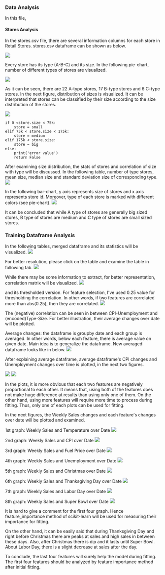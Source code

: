### Data Analysis
In this file, 

#### Stores Analysis
In the stores.csv file, there are several information columns for each store in Retail Stores. stores.csv dataframe can be shown as below.

![](imgs/stores_csv.png)

Every store has its type (A-B-C) and its size. In the following pie-chart, number of different types of stores are visualized.

![](DA_imgs/stores_pie.png)

As it can be seen, there are 22 A-type stores, 17 B-type stores and 6 C-type stores. In the next figure, distribution of sizes is visualized. It can be interpreted that stores can be classified by their size according to the size distribution of the stores. 

![](DA_imgs/stores_hist.png)

    if 0 <store.size < 75k:
        store = small
    elif 75k < store.size < 175k:
        store = medium
    elif 175k < store.size:
        store = big
    else:
        print('error value')
        return False
      
  After examining size distribution, the stats of stores and correlation of size with type will be discussed. In the following table, number of type stores, mean size, median size and standard deviation size of corresponding type. 
  ![](DA_imgs/stores_stats.png)
 
In the following bar-chart, y axis represents size of stores and x axis represents store id. Moreover, type of each store is marked with different colors (see pie-chart).
  ![](DA_imgs/stores_bar.png)
  
It can be concluded that while A type of stores are generally big sized stores, B type of stores are medium and C type of stores are small sized stores. 

### Training Dataframe Analysis
In the following tables, merged dataframe and its statistics will be visualized.
![](DA_imgs/final_df.png)

For better resolution, please click on the table and examine the table in following tab.
![](DA_imgs/final_df_stats.png)

While there may be some information to extract, for better representation, correlation matrix will be visualized.
![](DA_imgs/corr_matrix.png)

and its thresholded version. For feature selection, I've used 0.25 value for thresholding the correlation. In other words, if two features are correlated more than abs(0.25), then they are correlated.
![](DA_imgs/th_corr_matrix.png)

The (negative) correlation can be seen in between CPI-Unemployment and (encoded)Type-Size. For better illustration, their average changes over date will be plotted. 

Average changes: the dataframe is groupby date and each group is averaged. In other words, below each feature, there is average value on given date. Main idea is to generalize the dataframe. New averaged dataframe looks like in below.
![](DA_imgs/average_df.png)

After explaining average dataframe, average dataframe's CPI changes and Unemployment changes over time is plotted, in the next two figures.

![](DA_imgs/average_CPIvsunemp.png)
![](DA_imgs/average_sizevstype.png)

In the plots, it is more obvious that each two features are negatively proportional to each other. It means that, using both of the features does not make huge difference at results than using only one of them. On the other hand, using more features will require more time to process during fitting. Thus, only one of each plots can be used for fitting.

In the next figures, the Weekly Sales changes and each feature's changes over date will be plotted and examined. 

1st graph: Weekly Sales and Temperature over Date
![](DA_imgs/average_temp.png)

2nd graph: Weekly Sales and CPI over Date
![](DA_imgs/average_CPI.png)

3rd graph: Weekly Sales and Fuel Price over Date
![](DA_imgs/average_fuel.png)

4th graph: Weekly Sales and Unemployment over Date
![](DA_imgs/average_unemp.png)

5th graph: Weekly Sales and Christmas over Date
![](DA_imgs/average_christ.png)

6th graph: Weekly Sales and Thanksgiving Day over Date
![](DA_imgs/average_thanks.png)

7th graph: Weekly Sales and Labor Day over Date
![](DA_imgs/average_labor.png)

8th graph: Weekly Sales and Super Bowl over Date
![](DA_imgs/average_super.png)

It is hard to give a comment for the first four graph. Hence feature_importance method of scikit-learn will be used for measuring their importance for fitting.

On the other hand, it can be easily said that during Thanksgiving Day and right before Christmas there are peaks at sales and high sales in between these days. Also, after Christmas there is dip and it lasts until Super Bowl. About Labor Day, there is a slight decrease at sales after the day.

To conclude, the last four features will surely help the model during fitting. The first four features should be analyzed  by feature importance method after initial fitting.
